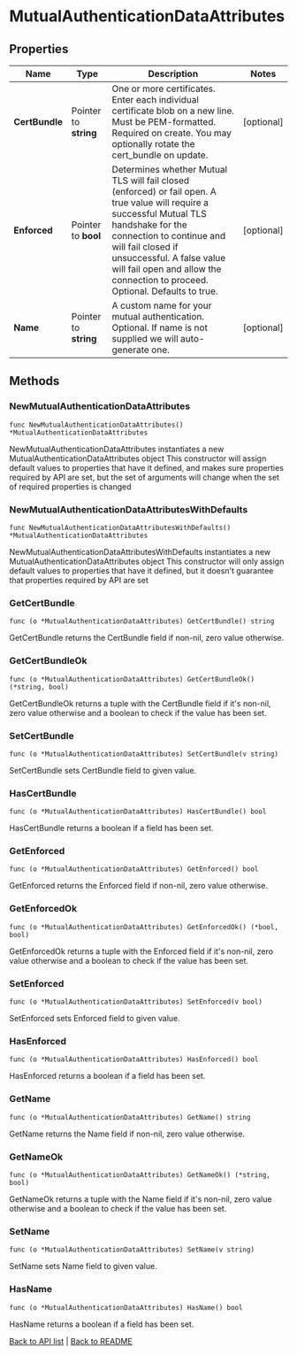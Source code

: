 # MutualAuthenticationDataAttributes

## Properties

Name | Type | Description | Notes
------------ | ------------- | ------------- | -------------
**CertBundle** | Pointer to **string** | One or more certificates. Enter each individual certificate blob on a new line. Must be PEM-formatted. Required on create. You may optionally rotate the cert_bundle on update. | [optional] 
**Enforced** | Pointer to **bool** | Determines whether Mutual TLS will fail closed (enforced) or fail open. A true value will require a successful Mutual TLS handshake for the connection to continue and will fail closed if unsuccessful. A false value will fail open and allow the connection to proceed. Optional. Defaults to true. | [optional] 
**Name** | Pointer to **string** | A custom name for your mutual authentication. Optional. If name is not supplied we will auto-generate one. | [optional] 

## Methods

### NewMutualAuthenticationDataAttributes

`func NewMutualAuthenticationDataAttributes() *MutualAuthenticationDataAttributes`

NewMutualAuthenticationDataAttributes instantiates a new MutualAuthenticationDataAttributes object
This constructor will assign default values to properties that have it defined,
and makes sure properties required by API are set, but the set of arguments
will change when the set of required properties is changed

### NewMutualAuthenticationDataAttributesWithDefaults

`func NewMutualAuthenticationDataAttributesWithDefaults() *MutualAuthenticationDataAttributes`

NewMutualAuthenticationDataAttributesWithDefaults instantiates a new MutualAuthenticationDataAttributes object
This constructor will only assign default values to properties that have it defined,
but it doesn't guarantee that properties required by API are set

### GetCertBundle

`func (o *MutualAuthenticationDataAttributes) GetCertBundle() string`

GetCertBundle returns the CertBundle field if non-nil, zero value otherwise.

### GetCertBundleOk

`func (o *MutualAuthenticationDataAttributes) GetCertBundleOk() (*string, bool)`

GetCertBundleOk returns a tuple with the CertBundle field if it's non-nil, zero value otherwise
and a boolean to check if the value has been set.

### SetCertBundle

`func (o *MutualAuthenticationDataAttributes) SetCertBundle(v string)`

SetCertBundle sets CertBundle field to given value.

### HasCertBundle

`func (o *MutualAuthenticationDataAttributes) HasCertBundle() bool`

HasCertBundle returns a boolean if a field has been set.

### GetEnforced

`func (o *MutualAuthenticationDataAttributes) GetEnforced() bool`

GetEnforced returns the Enforced field if non-nil, zero value otherwise.

### GetEnforcedOk

`func (o *MutualAuthenticationDataAttributes) GetEnforcedOk() (*bool, bool)`

GetEnforcedOk returns a tuple with the Enforced field if it's non-nil, zero value otherwise
and a boolean to check if the value has been set.

### SetEnforced

`func (o *MutualAuthenticationDataAttributes) SetEnforced(v bool)`

SetEnforced sets Enforced field to given value.

### HasEnforced

`func (o *MutualAuthenticationDataAttributes) HasEnforced() bool`

HasEnforced returns a boolean if a field has been set.

### GetName

`func (o *MutualAuthenticationDataAttributes) GetName() string`

GetName returns the Name field if non-nil, zero value otherwise.

### GetNameOk

`func (o *MutualAuthenticationDataAttributes) GetNameOk() (*string, bool)`

GetNameOk returns a tuple with the Name field if it's non-nil, zero value otherwise
and a boolean to check if the value has been set.

### SetName

`func (o *MutualAuthenticationDataAttributes) SetName(v string)`

SetName sets Name field to given value.

### HasName

`func (o *MutualAuthenticationDataAttributes) HasName() bool`

HasName returns a boolean if a field has been set.


[Back to API list](../README.md#documentation-for-api-endpoints) | [Back to README](../README.md)
